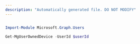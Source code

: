 ```yaml
---
description: "Automatically generated file. DO NOT MODIFY"
---
```


```powershell

Import-Module Microsoft.Graph.Users

Get-MgUserOwnedDevice -UserId $userId

```